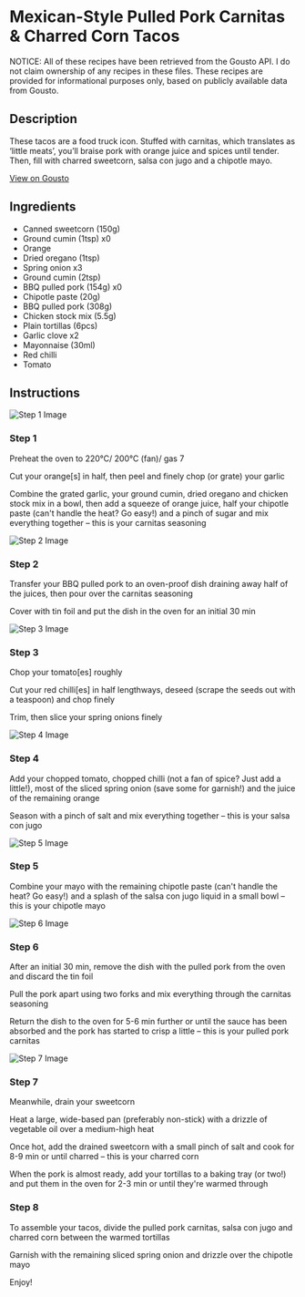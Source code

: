 # Mexican-Style Pulled Pork Carnitas & Charred Corn Tacos

NOTICE: All of these recipes have been retrieved from the Gousto API. I do not claim ownership of any recipes in these files. These recipes are provided for informational purposes only, based on publicly available data from Gousto.

## Description

These tacos are a food truck icon. Stuffed with carnitas, which translates as ‘little meats’, you’ll braise pork with orange juice and spices until tender. Then, fill with charred sweetcorn, salsa con jugo and a chipotle mayo.



[View on Gousto](https://www.gousto.co.uk/recipes/cookbook/mexican-style-pulled-pork-carnitas-charred-corn-tacos)

## Ingredients

- Canned sweetcorn (150g)
- Ground cumin (1tsp) x0
- Orange
- Dried oregano (1tsp)
- Spring onion x3
- Ground cumin (2tsp)
- BBQ pulled pork (154g) x0
- Chipotle paste (20g)
- BBQ pulled pork (308g)
- Chicken stock mix (5.5g)
- Plain tortillas (6pcs)
- Garlic clove x2
- Mayonnaise (30ml)
- Red chilli
- Tomato

## Instructions

![Step 1 Image](https://production-media.gousto.co.uk/cms/recipe-step-image/Step-1-1629303111394-x200.jpg)

### Step 1

Preheat the oven to 220°C/ 200°C (fan)/ gas 7

Cut your orange[s] in half, then peel and finely chop (or grate) your garlic

Combine the grated garlic, your ground cumin, dried oregano and chicken stock mix in a bowl, then add a squeeze of orange juice, half your chipotle paste (can't handle the heat? Go easy!) and a pinch of sugar and mix everything together – this is your carnitas seasoning

![Step 2 Image](https://production-media.gousto.co.uk/cms/recipe-step-image/Step-2-1629303115894-x200.jpg)

### Step 2

Transfer your BBQ pulled pork to an oven-proof dish draining away half of the juices, then pour over the carnitas seasoning

Cover with tin foil and put the dish in the oven for an initial 30 min

![Step 3 Image](https://production-media.gousto.co.uk/cms/recipe-step-image/Step-3-1629303120801-x200.jpg)

### Step 3

Chop your tomato[es]<span class="text-danger"> </span>roughly

Cut your red chilli[es] in half lengthways, deseed (scrape the seeds out with a teaspoon) and chop finely

Trim, then slice your spring onions finely

![Step 4 Image](https://production-media.gousto.co.uk/cms/recipe-step-image/Step-4-1629303125866-x200.jpg)

### Step 4

Add your chopped tomato, chopped chilli (not a fan of spice? Just add a little!), most of the sliced spring onion (save some for garnish!) and the juice of the remaining orange

Season with a pinch of salt and mix everything together – this is your salsa con jugo

![Step 5 Image](https://production-media.gousto.co.uk/cms/recipe-step-image/Step-5-1629303130320-x200.jpg)

### Step 5

Combine your mayo with the remaining chipotle paste (can't handle the heat? Go easy!) and a splash of the salsa con jugo liquid in a small bowl – this is your chipotle mayo

![Step 6 Image](https://production-media.gousto.co.uk/cms/recipe-step-image/Step-6-1629303147543-x200.jpg)

### Step 6

After an initial 30 min, remove the dish with the pulled pork from the oven and discard the tin foil

Pull the pork apart using two forks and mix everything through the carnitas seasoning

Return the dish to the oven for 5-6 min further or until the sauce has been absorbed and the pork has started to crisp a little – this is your pulled pork carnitas

![Step 7 Image](https://production-media.gousto.co.uk/cms/recipe-step-image/Step-7-1629303142244-x200.jpg)

### Step 7

Meanwhile, drain your sweetcorn

Heat a large, wide-based pan (preferably non-stick) with a drizzle of vegetable oil over a medium-high heat

Once hot, add the drained sweetcorn with a small pinch of salt and cook for 8-9 min or until charred – this is your charred corn

When the pork is almost ready, add your tortillas to a baking tray (or two!) and put them in the oven for 2-3 min or until they're warmed through

### Step 8

To assemble your tacos, divide the pulled pork carnitas, salsa con jugo and charred corn between the warmed tortillas

Garnish with the remaining sliced spring onion and drizzle over the chipotle mayo

Enjoy!


